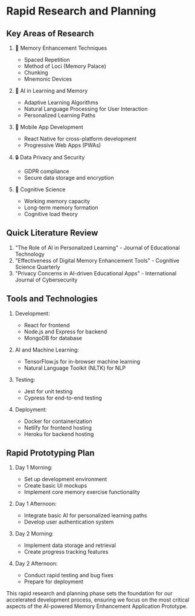 # Rapid Research and Planning

## Key Areas of Research

1. 🧠 Memory Enhancement Techniques
   - Spaced Repetition
   - Method of Loci (Memory Palace)
   - Chunking
   - Mnemonic Devices

2. 🤖 AI in Learning and Memory
   - Adaptive Learning Algorithms
   - Natural Language Processing for User Interaction
   - Personalized Learning Paths

3. 📱 Mobile App Development
   - React Native for cross-platform development
   - Progressive Web Apps (PWAs)

4. 🔒 Data Privacy and Security
   - GDPR compliance
   - Secure data storage and encryption

5. 🧪 Cognitive Science
   - Working memory capacity
   - Long-term memory formation
   - Cognitive load theory

## Quick Literature Review

1. "The Role of AI in Personalized Learning" - Journal of Educational Technology
2. "Effectiveness of Digital Memory Enhancement Tools" - Cognitive Science Quarterly
3. "Privacy Concerns in AI-driven Educational Apps" - International Journal of Cybersecurity

## Tools and Technologies

1. Development:
   - React for frontend
   - Node.js and Express for backend
   - MongoDB for database

2. AI and Machine Learning:
   - TensorFlow.js for in-browser machine learning
   - Natural Language Toolkit (NLTK) for NLP

3. Testing:
   - Jest for unit testing
   - Cypress for end-to-end testing

4. Deployment:
   - Docker for containerization
   - Netlify for frontend hosting
   - Heroku for backend hosting

## Rapid Prototyping Plan

1. Day 1 Morning:
   - Set up development environment
   - Create basic UI mockups
   - Implement core memory exercise functionality

2. Day 1 Afternoon:
   - Integrate basic AI for personalized learning paths
   - Develop user authentication system

3. Day 2 Morning:
   - Implement data storage and retrieval
   - Create progress tracking features

4. Day 2 Afternoon:
   - Conduct rapid testing and bug fixes
   - Prepare for deployment

This rapid research and planning phase sets the foundation for our accelerated development process, ensuring we focus on the most critical aspects of the AI-powered Memory Enhancement Application Prototype.
